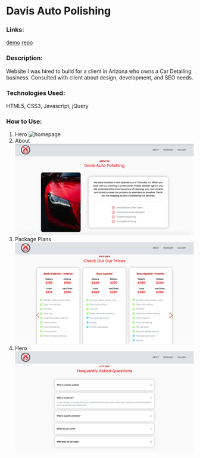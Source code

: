 # Davis Auto Polishing

### Links:
[demo](https://davisautopolishing.com)
[repo](https://github.com/loganveik/davisautopolishing)

### Description:
Website I was hired to build for a client in Arizona who owns a Car Detailing business. Consulted with client about design, development, and SEO needs.

### Technologies Used:
HTML5, CSS3, Javascript, jQuery

### How to Use:
1) Hero
![homepage](img/DAPhero.png)
2) About
![homepage](img/DAPabout.png)
3) Package Plans
![homepage](img/DAPpkgs.png)
4) Hero
![homepage](img/DAPfaq.png)